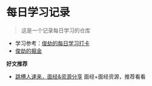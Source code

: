 # 每日学习记录

> 这是一个记录每日学习的仓库

- 学习参考：[俊劫的每日学习打卡](https://alexwjj.github.io/)
- [俊劫的掘金](https://juejin.cn/user/3386151545609837/posts)

**好文推荐**

- [跳槽人速来，面经&资源分享](https://juejin.cn/post/6942988170208215076#heading-16) 面经+面经资源，推荐看看